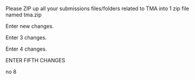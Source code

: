 Please ZIP up all your submissions files/folders related to TMA into 1 zip file named tma.zip

Enter new changes.

Enter 3 changes.

Enter 4 changes.

ENTER FIFTH CHANGES

no 8
